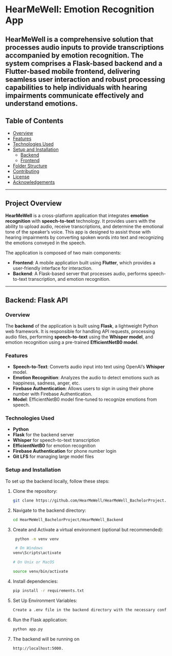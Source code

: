 # **HearMeWell: Emotion Recognition App**

HearMeWell is a comprehensive solution that processes audio inputs to provide transcriptions accompanied by emotion recognition. The system comprises a Flask-based backend and a Flutter-based mobile frontend, delivering seamless user interaction and robust processing capabilities to help individuals with hearing impairments communicate effectively and understand emotions.
---

## Table of Contents

- [Overview](#overview)
- [Features](#features)
- [Technologies Used](#technologies-used)
- [Setup and Installation](#setup-and-installation)
  - [Backend](#backend)
  - [Frontend](#frontend)
- [Folder Structure](#folder-structure)
- [Contributing](#contributing)
- [License](#license)
- [Acknowledgements](#acknowledgements)

---

## **Project Overview**

**HearMeWell** is a cross-platform application that integrates **emotion recognition** with **speech-to-text** technology. It provides users with the ability to upload audio, receive transcriptions, and determine the emotional tone of the speaker’s voice. This app is designed to assist those with hearing impairments by converting spoken words into text and recognizing the emotions conveyed in the speech.

The application is composed of two main components:
- **Frontend**: A mobile application built using **Flutter**, which provides a user-friendly interface for interaction.
- **Backend**: A Flask-based server that processes audio, performs speech-to-text transcription, and emotion recognition.

---

## **Backend: Flask API**

### **Overview**
The **backend** of the application is built using **Flask**, a lightweight Python web framework. It is responsible for handling API requests, processing audio files, performing **speech-to-text** using the **Whisper model**, and emotion recognition using a pre-trained **EfficientNetB0 model**.

### **Features**
- **Speech-to-Text**: Converts audio input into text using OpenAI’s **Whisper** model.
- **Emotion Recognition**: Analyzes the audio to detect emotions such as happiness, sadness, anger, etc.
- **Firebase Authentication**: Allows users to sign in using their phone number with Firebase Authentication.
- **Model**: EfficientNetB0 model fine-tuned to recognize emotions from speech.

### **Technologies Used**
- **Python**
- **Flask** for the backend server
- **Whisper** for speech-to-text transcription
- **EfficientNetB0** for emotion recognition
- **Firebase Authentication** for phone number login
- **Git LFS** for managing large model files

### **Setup and Installation**
To set up the backend locally, follow these steps:

1. Clone the repository:
   ```bash
   git clone https://github.com/HearMeWell/HearMeWell_BachelorProject.git

2. Navigate to the backend directory:
   ```bash
   cd HearMeWell_BachelorProject/HearMeWell_Backend
   
3. Create and Activate a virtual environment (optional but recommended):
   ```bash
    python -m venv venv
   
    # On Windows
   venv\Scripts\activate
   
   # On Unix or MacOS
   
   source venv/bin/activate

4. Install dependencies:
   ```bash
   pip install -r requirements.txt

5. Set Up Environment Variables:
   ```bash
   Create a .env file in the backend directory with the necessary configurations.
   
6. Run the Flask application:
    ```bash
    python app.py

7. The backend will be running on
    ```bash
    http://localhost:5000.
    

